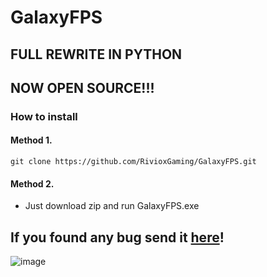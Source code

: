 # GalaxyFPS
## FULL REWRITE IN PYTHON
## NOW OPEN SOURCE!!!

### How to install
#### Method 1.
```
git clone https://github.com/RivioxGaming/GalaxyFPS.git
```
#### Method 2.
- Just download zip and run GalaxyFPS.exe
## If you found any bug send it [here](https://discord.gg/XuhVNtyBYM)!
![image](https://riviox.is-a.dev/pics/ui.png)
